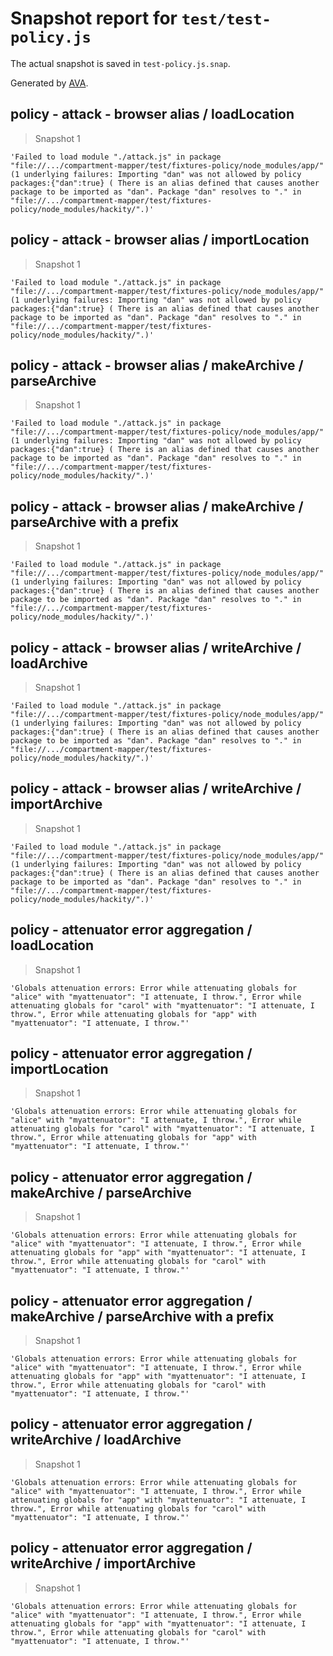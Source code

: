 # Snapshot report for `test/test-policy.js`

The actual snapshot is saved in `test-policy.js.snap`.

Generated by [AVA](https://avajs.dev).

## policy - attack - browser alias / loadLocation

> Snapshot 1

    'Failed to load module "./attack.js" in package "file://.../compartment-mapper/test/fixtures-policy/node_modules/app/" (1 underlying failures: Importing "dan" was not allowed by policy packages:{"dan":true} ( There is an alias defined that causes another package to be imported as "dan". Package "dan" resolves to "." in "file://.../compartment-mapper/test/fixtures-policy/node_modules/hackity/".)'

## policy - attack - browser alias / importLocation

> Snapshot 1

    'Failed to load module "./attack.js" in package "file://.../compartment-mapper/test/fixtures-policy/node_modules/app/" (1 underlying failures: Importing "dan" was not allowed by policy packages:{"dan":true} ( There is an alias defined that causes another package to be imported as "dan". Package "dan" resolves to "." in "file://.../compartment-mapper/test/fixtures-policy/node_modules/hackity/".)'

## policy - attack - browser alias / makeArchive / parseArchive

> Snapshot 1

    'Failed to load module "./attack.js" in package "file://.../compartment-mapper/test/fixtures-policy/node_modules/app/" (1 underlying failures: Importing "dan" was not allowed by policy packages:{"dan":true} ( There is an alias defined that causes another package to be imported as "dan". Package "dan" resolves to "." in "file://.../compartment-mapper/test/fixtures-policy/node_modules/hackity/".)'

## policy - attack - browser alias / makeArchive / parseArchive with a prefix

> Snapshot 1

    'Failed to load module "./attack.js" in package "file://.../compartment-mapper/test/fixtures-policy/node_modules/app/" (1 underlying failures: Importing "dan" was not allowed by policy packages:{"dan":true} ( There is an alias defined that causes another package to be imported as "dan". Package "dan" resolves to "." in "file://.../compartment-mapper/test/fixtures-policy/node_modules/hackity/".)'

## policy - attack - browser alias / writeArchive / loadArchive

> Snapshot 1

    'Failed to load module "./attack.js" in package "file://.../compartment-mapper/test/fixtures-policy/node_modules/app/" (1 underlying failures: Importing "dan" was not allowed by policy packages:{"dan":true} ( There is an alias defined that causes another package to be imported as "dan". Package "dan" resolves to "." in "file://.../compartment-mapper/test/fixtures-policy/node_modules/hackity/".)'

## policy - attack - browser alias / writeArchive / importArchive

> Snapshot 1

    'Failed to load module "./attack.js" in package "file://.../compartment-mapper/test/fixtures-policy/node_modules/app/" (1 underlying failures: Importing "dan" was not allowed by policy packages:{"dan":true} ( There is an alias defined that causes another package to be imported as "dan". Package "dan" resolves to "." in "file://.../compartment-mapper/test/fixtures-policy/node_modules/hackity/".)'

## policy - attenuator error aggregation / loadLocation

> Snapshot 1

    'Globals attenuation errors: Error while attenuating globals for "alice" with "myattenuator": "I attenuate, I throw.", Error while attenuating globals for "carol" with "myattenuator": "I attenuate, I throw.", Error while attenuating globals for "app" with "myattenuator": "I attenuate, I throw."'

## policy - attenuator error aggregation / importLocation

> Snapshot 1

    'Globals attenuation errors: Error while attenuating globals for "alice" with "myattenuator": "I attenuate, I throw.", Error while attenuating globals for "carol" with "myattenuator": "I attenuate, I throw.", Error while attenuating globals for "app" with "myattenuator": "I attenuate, I throw."'

## policy - attenuator error aggregation / makeArchive / parseArchive

> Snapshot 1

    'Globals attenuation errors: Error while attenuating globals for "alice" with "myattenuator": "I attenuate, I throw.", Error while attenuating globals for "app" with "myattenuator": "I attenuate, I throw.", Error while attenuating globals for "carol" with "myattenuator": "I attenuate, I throw."'

## policy - attenuator error aggregation / makeArchive / parseArchive with a prefix

> Snapshot 1

    'Globals attenuation errors: Error while attenuating globals for "alice" with "myattenuator": "I attenuate, I throw.", Error while attenuating globals for "app" with "myattenuator": "I attenuate, I throw.", Error while attenuating globals for "carol" with "myattenuator": "I attenuate, I throw."'

## policy - attenuator error aggregation / writeArchive / loadArchive

> Snapshot 1

    'Globals attenuation errors: Error while attenuating globals for "alice" with "myattenuator": "I attenuate, I throw.", Error while attenuating globals for "app" with "myattenuator": "I attenuate, I throw.", Error while attenuating globals for "carol" with "myattenuator": "I attenuate, I throw."'

## policy - attenuator error aggregation / writeArchive / importArchive

> Snapshot 1

    'Globals attenuation errors: Error while attenuating globals for "alice" with "myattenuator": "I attenuate, I throw.", Error while attenuating globals for "app" with "myattenuator": "I attenuate, I throw.", Error while attenuating globals for "carol" with "myattenuator": "I attenuate, I throw."'
